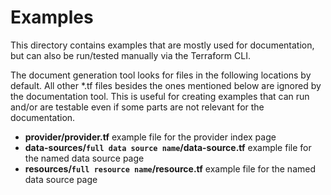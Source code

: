 # Examples

This directory contains examples that are mostly used for documentation, but can
also be run/tested manually via the Terraform CLI.

The document generation tool looks for files in the following locations by
default. All other *.tf files besides the ones mentioned below are ignored by
the documentation tool. This is useful for creating examples that can run and/or
are testable even if some parts are not relevant for the documentation.

* **provider/provider.tf** example file for the provider index page
* **data-sources/`full data source name`/data-source.tf** example file for the named data source page
* **resources/`full resource name`/resource.tf** example file for the named data source page
